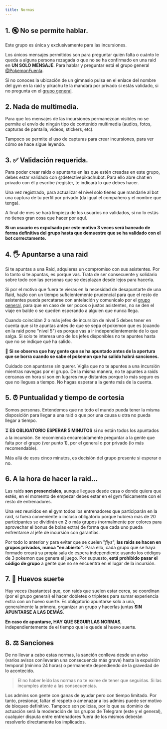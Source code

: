 ```yaml
---
title: Normas
---
```


## 1. 🔇 No se permite hablar.
Este grupo es única y exclusivamente para las incursiones. 

Los únicos mensajes permitidos son para preguntar quién falta o cuánto le queda a alguna persona rezagada o que no se ha confirmado en una raid en **UN SOLO MENSAJE**. Para hablar y preguntar está el grupo general [@PokemonFuenla](https://t.me/pokemonfuenla).

Si no conoces la ubicación de un gimnasio pulsa en el enlace del nombre del gym en la raid y pikachu te la mandará por privado si estás validado, si no pregunta en el [grupo general](https://t.me/pokemonfuenla).

## 2. Nada de multimedia.
Para que los mensajes de las incursiones permanezcan visibles no se permite el envío de ningún tipo de contenido multimedia (audios, fotos, capturas de pantalla, vídeos, stickers, etc).

Tampoco se permite el uso de capturas para crear incursiones, para ver cómo se hace sigue leyendo.

## 3. ✅ Validación requerida.
Para poder crear raids o apuntarte en las que estén creadas en este grupo, debes estar validado con @detectivepikachubot. Para ello abre chat en privado con él y escribe /register, te indicará lo que debes hacer.

Una vez registrado, para actualizar el nivel solo tienes que mandarle al bot una captura de tu perfil por privado (da igual el compañero y el nombre que tenga).

A final de mes se hará limpieza de los usuarios no validados, si no lo estás no tienes gran cosa que hacer por aquí. 

**Si un usuario es expulsado por este motivo 3 veces será baneado de forma definitiva del grupo hasta que demuestre que se ha validado con el bot correctamente.**

## 4. 🖐 Apuntarse a una raid
Si te apuntas a una Raid, adquieres un compromiso con sus asistentes. Por lo tanto si te apuntas, es porque vas. Trata de ser consecuente y solidario sobre todo con las personas que se desplazan desde lejos para hacerla. 

Si por el motivo que fuera te vieras en la necesidad de desapuntarte de una Raid, hazlo con un tiempo suficientemente prudencial para que el resto de asistentes pueda percatarse con antelación y comunícalo por el [grupo general](https://t.me/pokemonfuenla), para que en caso de ser pocos o justos asistentes, no se den el viaje en balde o se queden esperando a alguien que nunca llega.

Cuando coincidan 2 o más jefes de incursión de nivel 5 debes tener en cuenta que si te apuntas antes de que se sepa el pokemon que es (cuando en la raid pone "nivel 5") es porque vas a ir independientemente de lo que salga. Si solo te interesa uno de los jefes disponibles no te apuntes hasta que no se indique qué ha salido.

🚫 **Si se observa que hay gente que se ha apuntado antes de la apertura que se borra cuando se sabe el pokemon que ha salido habrá sanciones.**

Cuidado con apuntarse sin querer. Vigila que no te apuntes a una incursión mientras navegas por el grupo. De la misma manera, no te apuntes a raids cercanas en hora si son en lugares muy distantes porque lo más seguro es que no llegues a tiempo. No hagas esperar a la gente más de la cuenta.

## 5. ⏰ Puntualidad y tiempo de cortesía
Somos personas. Entendemos que no todo el mundo pueda tener la misma disposición para llegar a una raid o que por una causa u otra no pueda llegar a tiempo. 

⏳ **ES OBLIGATORIO ESPERAR 5 MINUTOS** si no están todos los apuntados a la incursión. Se recomienda encarecidamente preguntar a la gente que falta por el grupo (ver punto 1), por el general o por privado (lo más recomendable).

Más allá de esos cinco minutos, es decisión del grupo presente si esperar o no. 

## 6. A la hora de hacer la raid...
Las raids **son presenciales**, aunque llegues desde casa o donde quiera que estés, en el momento de empezar debes estar en el gym físicamente con el resto de entrenadores.

Una vez reunidos en el gym todos los entrenadores que participarán en la raid, si fuera conveniente o incluso obligatorio porque hubiera más de 20 participantes se dividirán en 2 o más grupos (normalmente por colores para aprovechar el bonus de bolas extra) de forma que cada uno pueda enfrentarse al jefe de incursión con garantías.

Por todo lo anterior y para evitar que se cuelen "*flys*", **las raids se hacen en grupos privados, nunca "en abierto"**. Para ello, cada grupo que se haya formado creará su propia sala de espera independiente usando los códigos de 3 pokemon que genera el juego. Por supuesto, **está prohibido pasar el código de grupo** a gente que no se encuentra en el lugar de la incursión.

## 7. 🥚 Huevos suerte
Hay veces (bastantes) que, con raids que suelen estar cerca, se coordinan (por el grupo general) el hacer dobletes o tripletes para sumar experiencia extra con un huevo suerte. Es obligatorio apuntarse solo a una, generalmente la primera, organizar un grupo y hacerlas juntas **SIN APUNTARSE A LAS DEMÁS**. 

**En caso de apuntarse, HAY QUE SEGUIR LAS NORMAS**, independientemente de el tiempo que le quede al huevo suerte.

## 8. ⚖ Sanciones
De no llevar a cabo estas normas, la sanción conlleva desde un aviso (varios avisos conllevarán una consecuencia más grave) hasta la expulsión temporal (mínimo 24 horas) o permanente dependiendo de la gravedad de lo acontecido.


> El no haber leído las normas no te exime de tener que seguirlas. Si las incumples atente a las consecuencias. 

Los admins son gente con ganas de ayudar pero con tiempo limitado. Por tanto, presionar, faltar el respeto o amenazar a los admins puede ser motivo de bloqueo definitivo. Tampoco son policías, por lo que su dominio de actuación será la moderación de los grupos de Telegram (este y el general), cualquier disputa entre entrenadores fuera de los mismos deberán resolverlo directamente los implicados.

